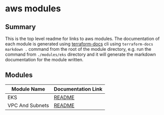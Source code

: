 # aws modules

## Summary

This is the top level readme for links to aws modules. The documentation of each module is generated using [terraform-docs](https://terraform-docs.io/user-guide/introduction/) cli using `terraform-docs markdown .` command from the root of the module directory, e.g. run the command from `./modules/eks` directory and it will generate the markdown documentation for the module written.

## Modules

| Module Name | Documentation Link |
| ----------- | ------------------ |
| EKS | [README](./eks/README.md) |
| VPC And Subnets | [README](./vpc_and_subnets/README.md) |